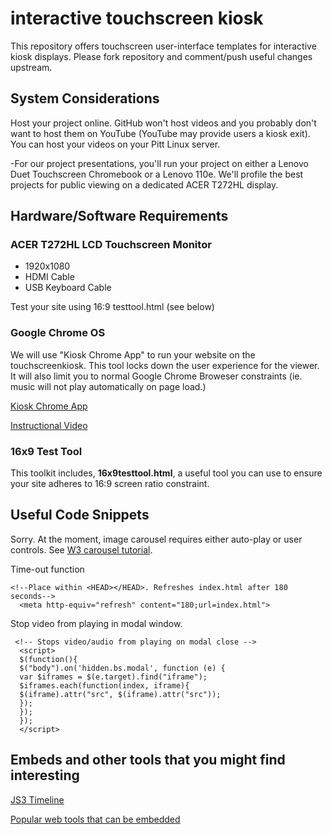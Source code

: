# interactive touchscreen kiosk

This repository offers touchscreen user-interface templates for interactive kiosk displays. Please fork repository and comment/push useful changes upstream.  

## System Considerations

Host your project online. GitHub won't host videos and you probably don't want to host them on YouTube (YouTube may provide users a kiosk exit). You can host your videos on your Pitt Linux server. 

-For our project presentations, you'll run your project on either a Lenovo Duet Touchscreen Chromebook or a Lenovo 110e. We'll profile the best projects for public viewing on a dedicated ACER T272HL display. 


## **Hardware/Software Requirements**

### ACER T272HL LCD Touchscreen Monitor

* 1920x1080
* HDMI Cable
* USB Keyboard Cable

Test your site using 16:9 testtool.html (see below)

### Google Chrome OS

We will use "Kiosk Chrome App" to run your website on the touchscreenkiosk. This tool locks down the user experience for the viewer. It will also limit you to normal Google Chrome Broweser constraints (ie. music will not play automatically on page load.) 

[Kiosk Chrome App](https://chrome.google.com/webstore/detail/kiosk/afhcomalholahplbjhnmahkoekoijban)

[Instructional Video](https://youtu.be/M5US4OcVnL4) 


### 16x9 Test Tool

This toolkit includes, **16x9testtool.html**, a useful tool you can use to ensure your site adheres to 16:9 screen ratio constraint. 


## Useful Code Snippets
 
 Sorry. At the moment, image carousel requires either auto-play or user controls. See [W3 carousel tutorial](https://www.w3schools.com/howto/howto_js_slideshow.asp).  
 
 Time-out function

```
<!--Place within <HEAD></HEAD>. Refreshes index.html after 180 seconds-->
  <meta http-equiv="refresh" content="180;url=index.html"> 
```
 
 Stop video from playing in modal window. 
 
 </script>

```
 <!-- Stops video/audio from playing on modal close -->
  <script>
  $(function(){
  $("body").on('hidden.bs.modal', function (e) {
  var $iframes = $(e.target).find("iframe");
  $iframes.each(function(index, iframe){
  $(iframe).attr("src", $(iframe).attr("src"));
  });
  });
  });
  </script>
```
 

## Embeds and other tools that you might find interesting

[JS3 Timeline](https://timeline.knightlab.com/#make)

[Popular web tools that can be embedded](https://help.edublogs.org/popular-web-tools-that-can-be-embedded/)




